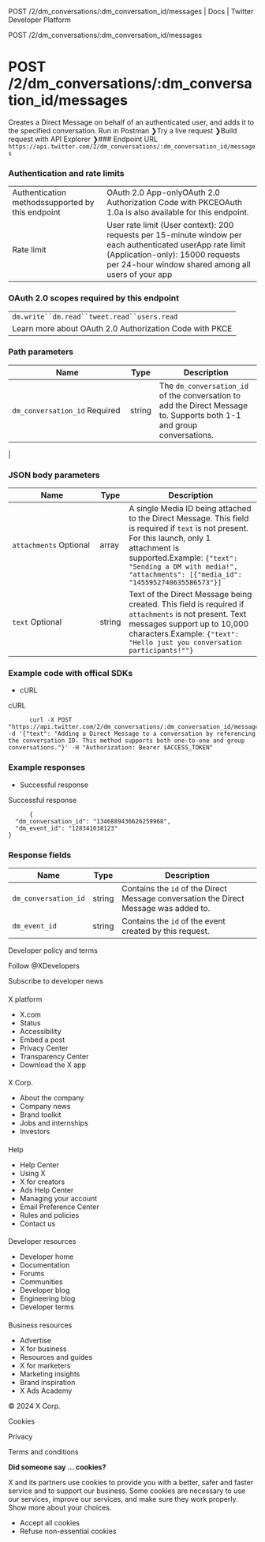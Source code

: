 
POST /2/dm\_conversations/:dm\_conversation\_id/messages | Docs | Twitter Developer Platform 

POST /2/dm\_conversations/:dm\_conversation\_id/messages

 POST /2/dm\_conversations/:dm\_conversation\_id/messages
========================================================
Creates a Direct Message on behalf of an authenticated user, and adds it to the specified conversation.
Run in Postman ❯Try a live request ❯Build request with API Explorer ❯### Endpoint URL
`https://api.twitter.com/2/dm_conversations/:dm_conversation_id/messages`  
### Authentication and rate limits

|  |  |
| --- | --- |
| Authentication methodssupported by this endpoint | OAuth 2.0 App-onlyOAuth 2.0 Authorization Code with PKCEOAuth 1.0a is also available for this endpoint. |
| Rate limit | User rate limit (User context): 200 requests per 15-minute window per each authenticated userApp rate limit (Application-only): 15000 requests per 24-hour window shared among all users of your app |
### OAuth 2.0 scopes required by this endpoint

|  |
| --- |
| `dm.write``dm.read``tweet.read``users.read` |
| Learn more about OAuth 2.0 Authorization Code with PKCE |
### Path parameters

| Name | Type | Description |
| --- | --- | --- |
| `dm_conversation_id` Required  | string | The `dm_conversation_id` of the conversation to add the Direct Message to. Supports both 1-1 and group conversations.
 |

### JSON body parameters

| Name | Type | Description |
| --- | --- | --- |
| `attachments` Optional  | array | A single Media ID being attached to the Direct Message. This field is required if `text` is not present. For this launch, only 1 attachment is supported.Example: `{"text": "Sending a DM with media!", "attachments": [{"media_id": "1455952740635586573"}]` |
| `text` Optional  | string | Text of the Direct Message being created. This field is required if `attachments` is not present. Text messages support up to 10,000 characters.Example: `{"text": "Hello just you conversation participants!""}` |

### Example code with offical SDKs

* cURL

 cURL

```
      curl -X POST "https://api.twitter.com/2/dm_conversations/:dm_conversation_id/messages" -d '{"text": "Adding a Direct Message to a conversation by referencing the conversation ID. This method supports both one-to-one and group conversations."}' -H "Authorization: Bearer $ACCESS_TOKEN"
```

### Example responses

* Successful response

 Successful response

```
      {
  "dm_conversation_id": "1346889436626259968",
  "dm_event_id": "128341038123"
}
```

### Response fields

| Name | Type | Description |
| --- | --- | --- |
| `dm_conversation_id` | string | Contains the `id` of the Direct Message conversation the Direct Message was added to. |
| `dm_event_id` | string | Contains the `id` of the event created by this request. |

Developer policy and terms

Follow @XDevelopers

Subscribe to developer news

#### 
 X platform

* X.com
* Status
* Accessibility
* Embed a post
* Privacy Center
* Transparency Center
* Download the X app

#### 
 X Corp.

* About the company
* Company news
* Brand toolkit
* Jobs and internships
* Investors

#### 
 Help

* Help Center
* Using X
* X for creators
* Ads Help Center
* Managing your account
* Email Preference Center
* Rules and policies
* Contact us

#### 
 Developer resources

* Developer home
* Documentation
* Forums
* Communities
* Developer blog
* Engineering blog
* Developer terms

#### 
 Business resources

* Advertise
* X for business
* Resources and guides
* X for marketers
* Marketing insights
* Brand inspiration
* X Ads Academy

 © 2024 X Corp.

Cookies

Privacy

Terms and conditions

**Did someone say … cookies?**  

 X and its partners use cookies to provide you with a better, safer and
 faster service and to support our business. Some cookies are necessary to use
 our services, improve our services, and make sure they work properly.
 Show more about your choices.

* Accept all cookies
* Refuse non-essential cookies